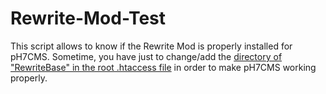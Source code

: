 # Rewrite-Mod-Test

This script allows to know if the Rewrite Mod is properly installed for pH7CMS. Sometime, you have just to change/add the [directory of "RewriteBase" in the root .htaccess file](https://github.com/pH7Software/pH7-Social-Dating-CMS/blob/master/.htaccess#L15-L19) in order to make pH7CMS working properly.
